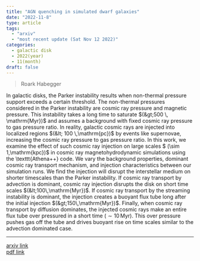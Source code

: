 ```yaml
---
title: "AGN quenching in simulated dwarf galaxies"
date: "2022-11-8"
type: article
tags:
  - "arxiv"
  - "most recent update (Sat Nov 12 2022)"
categories:
  - galactic disk
  - 2022(year)
  - 11(month)
draft: false
---
```


> Roark Habegger

In galactic disks, the Parker instability results when non-thermal pressure support exceeds a certain threshold. The non-thermal pressures considered in the Parker instability are cosmic ray pressure and magnetic pressure. This instability takes a long time to saturate $(&gt;500 \, \mathrm{Myr})$ and assumes a background with fixed cosmic ray pressure to gas pressure ratio. In reality, galactic cosmic rays are injected into localized regions $(&lt; 100 \,\mathrm{pc})$ by events like supernovae, increasing the cosmic ray pressure to gas pressure ratio. In this work, we examine the effect of such cosmic ray injection on large scales $ (\sim 1\,\mathrm{kpc})$ in cosmic ray magnetohydrodynamic simulations using the \texttt{Athena++} code. We vary the background properties, dominant cosmic ray transport mechanism, and injection characteristics between our simulation runs. We find the injection will disrupt the interstellar medium on shorter timescales than the Parker instability. If cosmic ray transport by advection is dominant, cosmic ray injection disrupts the disk on short time scales $(&lt;100\,\mathrm{Myr})$. If cosmic ray transport by the streaming instability is dominant, the injection creates a buoyant flux tube long after the initial injection $(&gt;150\,\mathrm{Myr})$. Finally, when cosmic ray transport by diffusion dominates, the injected cosmic rays make an entire flux tube over pressured in a short time $(\sim 10 \, \mathrm{Myr})$. This over pressure pushes gas off the tube and drives buoyant rise on time scales similar to the advection dominated case.

---

[arxiv link](https://arxiv.org/abs/2211.04503)  
[pdf link](https://arxiv.org/pdf/2211.04503)